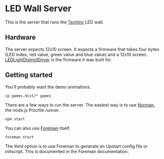 LED Wall Server
===
This is the server that runs the [TechInc][] LED wall.

Hardware
---
The server expects 12x10 screen.
It expects a firmware that takes four bytes (LED index, red value, green value and blue value) and a 12x10 screen.
[LEDLightDistrictDriver][] is the firmware it was built for.

Getting started
---
You'll probably want the demo animations.

    cp games.dist/* games 

There are a few ways to run the server. The easiest way is to use [Norman][], the node.js Procfile runner.

    npm start

You can also use [Foreman][] itself.

    foreman start

The third option is to use Foreman to generate an Upstart config file or initscript. This is documented in the Foreman documentation.

[TechInc]: http://techinc.nl/
[Norman]: http://github.com/josh/norman
[Foreman]: http://ddollar.github.com/foreman/
[LEDLightDistrictDriver]: http://github.com/guidocalvano/LEDLightDistrictDriver
